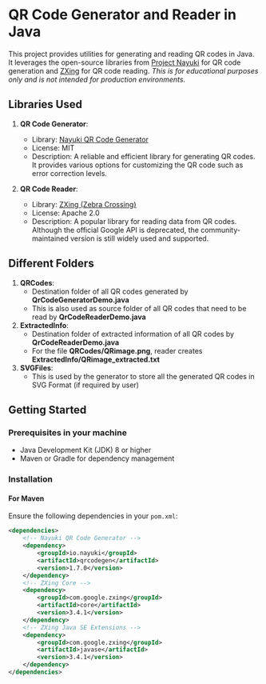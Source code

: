 # QR Code Generator and Reader in Java

This project provides utilities for generating and reading QR codes in Java. It leverages the open-source libraries from [Project Nayuki](https://www.nayuki.io/page/qr-code-generator-library) for QR code generation and [ZXing](https://github.com/zxing/zxing) for QR code reading.
*This is for educational purposes only and is not intended for production environments.*

## Libraries Used

1. **QR Code Generator**:
   - Library: [Nayuki QR Code Generator](https://www.nayuki.io/page/qr-code-generator-library)
   - License: MIT
   - Description: A reliable and efficient library for generating QR codes. It provides various options for customizing the QR code such as error correction levels.

2. **QR Code Reader**:
   - Library: [ZXing (Zebra Crossing)](https://github.com/zxing/zxing)
   - License: Apache 2.0
   - Description: A popular library for reading data from QR codes. Although the official Google API is deprecated, the community-maintained version is still widely used and supported.

## Different Folders
1. **QRCodes**: 
   - Destination folder of all QR codes generated by **QrCodeGeneratorDemo.java**
   - This is also used as source folder of all QR codes that need to be read by **QrCodeReaderDemo.java**
2. **ExtractedInfo**: 
   - Destination folder of extracted information of all QR codes by **QrCodeReaderDemo.java**
   - For the file **QRCodes/QRimage.png**, reader creates **ExtractedInfo/QRimage_extracted.txt**
3. **SVGFiles**:
   - This is used by the generator to store all the generated QR codes in SVG Format (if required by user)

## Getting Started

### Prerequisites in your machine

- Java Development Kit (JDK) 8 or higher
- Maven or Gradle for dependency management

### Installation

#### For Maven
Ensure the following dependencies in your `pom.xml`:
```xml
<dependencies>
    <!-- Nayuki QR Code Generator -->
    <dependency>
        <groupId>io.nayuki</groupId>
        <artifactId>qrcodegen</artifactId>
        <version>1.7.0</version>
    </dependency>
    <!-- ZXing Core -->
    <dependency>
        <groupId>com.google.zxing</groupId>
        <artifactId>core</artifactId>
        <version>3.4.1</version>
    </dependency>
    <!-- ZXing Java SE Extensions -->
    <dependency>
        <groupId>com.google.zxing</groupId>
        <artifactId>javase</artifactId>
        <version>3.4.1</version>
    </dependency>
</dependencies>